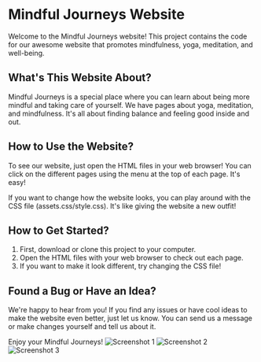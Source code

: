 # Mindful Journeys Website

Welcome to the Mindful Journeys website! This project contains the code for our awesome website that promotes mindfulness, yoga, meditation, and well-being.

## What's This Website About?

Mindful Journeys is a special place where you can learn about being more mindful and taking care of yourself. We have pages about yoga, meditation, and mindfulness. It's all about finding balance and feeling good inside and out.

## How to Use the Website?

To see our website, just open the HTML files in your web browser! You can click on the different pages using the menu at the top of each page. It's easy!

If you want to change how the website looks, you can play around with the CSS file (assets.css/style.css). It's like giving the website a new outfit!

## How to Get Started?

1. First, download or clone this project to your computer.
2. Open the HTML files with your web browser to check out each page.
3. If you want to make it look different, try changing the CSS file!

## Found a Bug or Have an Idea?

We're happy to hear from you! If you find any issues or have cool ideas to make the website even better, just let us know. You can send us a message or make changes yourself and tell us about it.

Enjoy your Mindful Journeys!
![Screenshot 1](screenshots/screenshot1.png)
![Screenshot 2](screenshots/screenshot2.png)
![Screenshot 3](screenshots/screenshot3.png)
